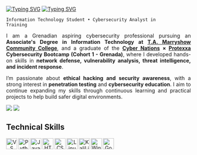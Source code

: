 
<a href="https://git.io/typing-svg"><img src="https://readme-typing-svg.demolab.com?font=Fira+Code&size=30&duration=2000&color=FFFFFF&repeat=false&width=65&lines=%3A~%24" alt="Typing SVG" /></a>
<a href="https://git.io/typing-svg"><img src="https://readme-typing-svg.demolab.com?font=Fira+Code&size=30&duration=2000&pause=5000&width=115&lines=whoami" alt="Typing SVG" /></a>

<code>Information Technology Student • Cybersecurity Analyst in Training</code>

<p align="justify">I am a Grenadian aspiring cybersecurity professional pursuing an <b>Associate's Degree in Information Technology at <a href="https://www.tamcc.edu.gd/">T.A. Marryshow Community College</a></b>, and a graduate of the <b><a href="https://www.cyber-nations.com/">Cyber Nations</a> × <a href="https://protexxa.com/">Protexxa</a> Cybersecurity Bootcamp (Cohort 1 - Grenada)</b>, where I developed hands-on skills in <b>network defense, vulnerability analysis, threat intelligence, and incident response</b>.</p>
<p align="justify">I’m passionate about <b>ethical hacking and security awareness</b>, with a strong interest in <b>penetration testing</b> and <b>cybersecurity education</b>. I aim to continue expanding my skills through continuous learning and practical projects to help build safer digital environments.</p>

<a href="https://www.linkedin.com/in/ahndre-walters/"><img src="https://custom-icon-badges.demolab.com/badge/-LinkedIn-1155ba?style=for-the-badge&logo=linkedin&logoColor=white"></a>
<a href="mailto:AhndreW5353@tamcc.edu.gd"><img src="https://custom-icon-badges.demolab.com/badge/-AhndreW5353@TAMCC.EDU.GD-1155ba?style=for-the-badge&logo=mail&logoColor=white&color=lightgrey"></a>

<h2>Technical Skills</h2>

<p align="center">
    <a href="https://code.visualstudio.com/" target="_blank" rel="noreferrer"><img align="left" width="30px" src="https://raw.githubusercontent.com/danielcranney/readme-generator/main/public/icons/skills/visualstudiocode-colored.svg" alt="VS Code" title="VS Code" /></a>
    <a href="https://www.python.org/" target="_blank" rel="noreferrer"><img align="left" width="30px" src="https://raw.githubusercontent.com/danielcranney/readme-generator/main/public/icons/skills/python-colored.svg" alt="Python" title="Python" /></a>
    <a href="https://developer.mozilla.org/en-US/docs/Web/JavaScript" target="_blank" rel="noreferrer"><img align="left" width="30px" src="https://raw.githubusercontent.com/danielcranney/readme-generator/main/public/icons/skills/javascript-colored.svg" alt="JavaScript" title="JavaScript"  /></a>
    <a href="https://developer.mozilla.org/en-US/docs/Glossary/HTML5" target="_blank" rel="noreferrer"><img align="left" width="30px" src="https://cdn.jsdelivr.net/gh/devicons/devicon@latest/icons/html5/html5-original.svg" alt="HTML5" title="HTML5" /></a>
    <a href="https://www.w3.org/TR/CSS/#css" target="_blank" rel="noreferrer"><img align="left" width="30px" src="https://cdn.jsdelivr.net/gh/devicons/devicon@latest/icons/css3/css3-original.svg" alt="CSS3" title="CSS3" /></a>
    <a href="https://www.linux.org" target="_blank" rel="noreferrer"><img align="left" width="30px" src="https://cdn.jsdelivr.net/gh/devicons/devicon@latest/icons/linux/linux-original.svg" alt="Linux" title="Linux" /></a>
    <a href="https://www.kali.org/" target="_blank" rel="noreferrer"><img align="left" width="30px" src="https://cdn.jsdelivr.net/gh/devicons/devicon@latest/icons/kalilinux/kalilinux-original.svg" alt="KaliLinux" title="KaliLinux" /></a>
    <a href="https://www.microsoft.com/en-us/windows/" target="_blank" rel="noreferrer"><img align="left" width="30px" src="https://cdn.jsdelivr.net/gh/devicons/devicon@latest/icons/windows8/windows8-original.svg" alt="Windows" title="Windows" /></a>
    <a href="https://cloud.google.com/" target="_blank" rel="noreferrer"><img align="left" width="30px" src="https://cdn.jsdelivr.net/gh/devicons/devicon@latest/icons/googlecloud/googlecloud-original.svg" alt="GoogleCloud" title="GoogleCloud" /></a>
</p>
